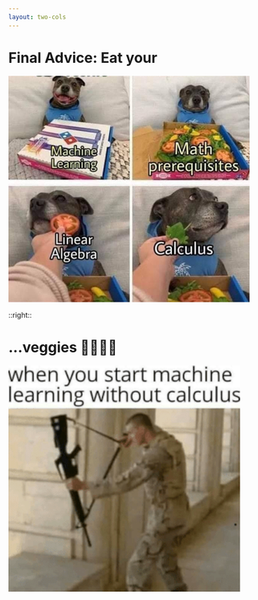 ```yaml
---
layout: two-cols
---
```


# Final Advice:  Eat your

<img alt="veggies" src="/images/ml.png" />

::right::

# ...veggies 🥦🥕🍅🥒

<img alt="veggies" src="/images/calc.png" />